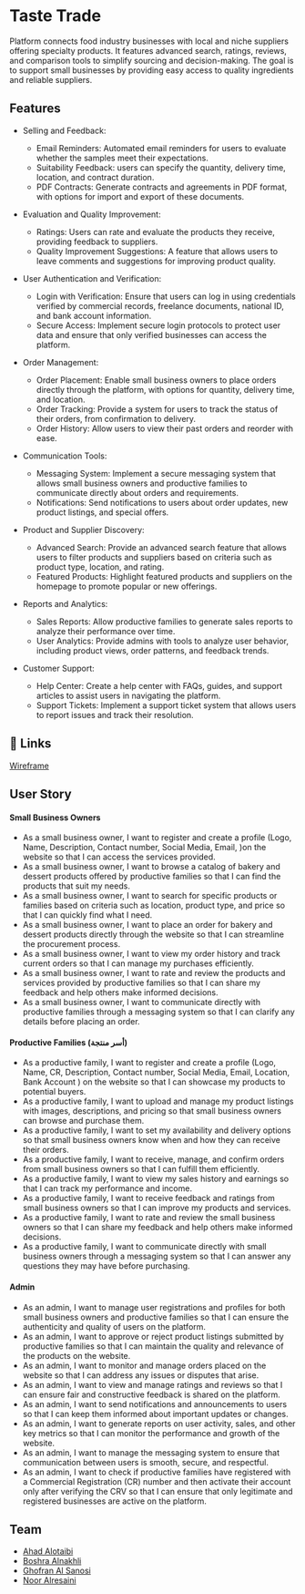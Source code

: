 
# Taste Trade

Platform connects food industry businesses with local and niche suppliers offering specialty products. It features advanced search, ratings, reviews, and comparison tools to simplify sourcing and decision-making. The goal is to support small businesses by providing easy access to quality ingredients and reliable suppliers.


## Features

- Selling and Feedback:
   - Email Reminders: Automated email reminders for users to evaluate whether the samples meet their expectations.
   - Suitability Feedback: users can specify the quantity, delivery time, location, and contract duration.
   - PDF Contracts: Generate contracts and agreements in PDF format, with options for import and export of these documents.
 
- Evaluation and Quality Improvement:
   - Ratings: Users can rate and evaluate the products they receive, providing feedback to suppliers.
   - Quality Improvement Suggestions: A feature that allows users to leave comments and suggestions for improving product quality.
 
- User Authentication and Verification:
   - Login with Verification: Ensure that users can log in using credentials verified by commercial records, freelance documents, national ID, and bank account information.
   - Secure Access: Implement secure login protocols to protect user data and ensure that only verified businesses can access the platform.
 
- Order Management:
   - Order Placement: Enable small business owners to place orders directly through the platform, with options for quantity, delivery time, and location.
   - Order Tracking: Provide a system for users to track the status of their orders, from confirmation to delivery.
   - Order History: Allow users to view their past orders and reorder with ease.
 
- Communication Tools:
   - Messaging System: Implement a secure messaging system that allows small business owners and productive families to communicate directly about orders and requirements.
   - Notifications: Send notifications to users about order updates, new product listings, and special offers.
 
- Product and Supplier Discovery:
   - Advanced Search: Provide an advanced search feature that allows users to filter products and suppliers based on criteria such as product type, location, and rating.
   - Featured Products: Highlight featured products and suppliers on the homepage to promote popular or new offerings.
 
- Reports and Analytics:
   - Sales Reports: Allow productive families to generate sales reports to analyze their performance over time.
   - User Analytics: Provide admins with tools to analyze user behavior, including product views, order patterns, and feedback trends.
 
- Customer Support:
   - Help Center: Create a help center with FAQs, guides, and support articles to assist users in navigating the platform.
   - Support Tickets: Implement a support ticket system that allows users to report issues and track their resolution.



## 🔗 Links
[Wireframe](https://www.figma.com/design/qkoxiQa0evtOk27t5iBkrj/Figma-basics?node-id=1669-162202&t=rv4niPlfFFuZParE-1)



## User Story

#### Small Business Owners
- As a small business owner, I want to register and create a profile (Logo, Name, Description, Contact number, Social Media, Email, )on the website so that I can access the services provided.
- As a small business owner, I want to browse a catalog of bakery and dessert products offered by productive families so that I can find the products that suit my needs.
- As a small business owner, I want to search for specific products or families based on criteria such as location, product type, and price so that I can quickly find what I need.
- As a small business owner, I want to place an order for bakery and dessert products directly through the website so that I can streamline the procurement process.
- As a small business owner, I want to view my order history and track current orders so that I can manage my purchases efficiently.
- As a small business owner, I want to rate and review the products and services provided by productive families so that I can share my feedback and help others make informed decisions.
- As a small business owner, I want to communicate directly with productive families through a messaging system so that I can clarify any details before placing an order.
 
 #### Productive Families (أسر منتجة)

- As a productive family, I want to register and create a profile (Logo, Name, CR, Description, Contact number, Social Media, Email, Location, Bank Account ) on the website so that I can showcase my products to potential buyers.
- As a productive family, I want to upload and manage my product listings with images, descriptions, and pricing so that small business owners can browse and purchase them.
- As a productive family, I want to set my availability and delivery options so that small business owners know when and how they can receive their orders.
- As a productive family, I want to receive, manage, and confirm orders from small business owners so that I can fulfill them efficiently.
- As a productive family, I want to view my sales history and earnings so that I can track my performance and income.
- As a productive family, I want to receive feedback and ratings from small business owners so that I can improve my products and services.
- As a productive family, I want to rate and review the small business owners so that I can share my feedback and help others make informed decisions.
- As a productive family, I want to communicate directly with small business owners through a messaging system so that I can answer any questions they may have before purchasing.

#### Admin
- As an admin, I want to manage user registrations and profiles for both small business owners and productive families so that I can ensure the authenticity and quality of users on the platform.
- As an admin, I want to approve or reject product listings submitted by productive families so that I can maintain the quality and relevance of the products on the website.
- As an admin, I want to monitor and manage orders placed on the website so that I can address any issues or disputes that arise.
- As an admin, I want to view and manage ratings and reviews so that I can ensure fair and constructive feedback is shared on the platform.
- As an admin, I want to send notifications and announcements to users so that I can keep them informed about important updates or changes.
- As an admin, I want to generate reports on user activity, sales, and other key metrics so that I can monitor the performance and growth of the website.
- As an admin, I want to manage the messaging system to ensure that communication between users is smooth, secure, and respectful.
- As an admin, I want to check if productive families have registered with a Commercial Registration (CR) number and then activate their account only after verifying the CRV so that I can ensure that only legitimate and registered businesses are active on the platform.



## Team

- [Ahad Alotaibi](https://github.com/AhadF67)
- [Boshra Alnakhli](https://github.com/bushraali98)
- [Ghofran Al Sanosi](https://github.com/Ghofran-29)
- [Noor Alresaini](https://github.com/newta105)
